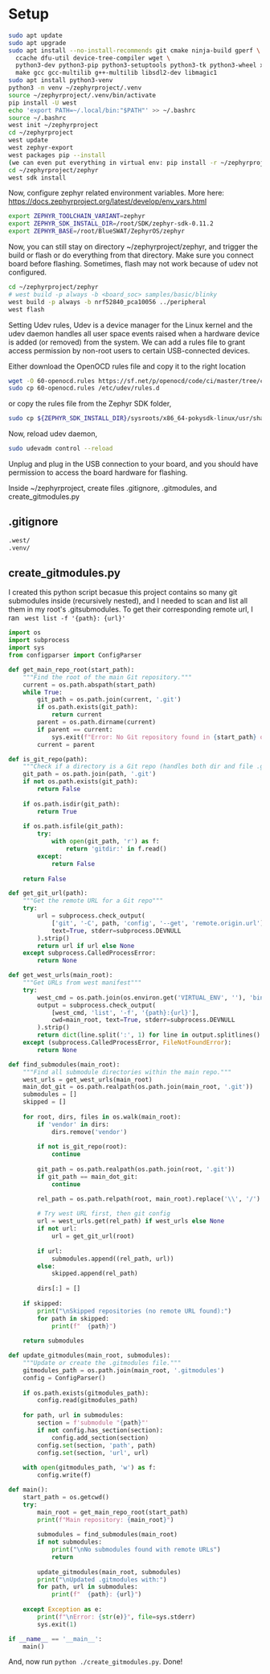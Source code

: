 # Setup
```bash
sudo apt update
sudo apt upgrade
sudo apt install --no-install-recommends git cmake ninja-build gperf \
  ccache dfu-util device-tree-compiler wget \
  python3-dev python3-pip python3-setuptools python3-tk python3-wheel xz-utils file \
  make gcc gcc-multilib g++-multilib libsdl2-dev libmagic1
sudo apt install python3-venv
python3 -m venv ~/zephyrproject/.venv
source ~/zephyrproject/.venv/bin/activate
pip install -U west
echo 'export PATH=~/.local/bin:"$PATH"' >> ~/.bashrc
source ~/.bashrc
west init ~/zephyrproject
cd ~/zephyrproject
west update
west zephyr-export
west packages pip --install
(we can even put everything in virtual env: pip install -r ~/zephyrproject/zephyr/scripts/requirements.txt)
cd ~/zephyrproject/zephyr
west sdk install
```

Now, configure zephyr related environment variables. More here: https://docs.zephyrproject.org/latest/develop/env_vars.html

```bash
export ZEPHYR_TOOLCHAIN_VARIANT=zephyr
export ZEPHYR_SDK_INSTALL_DIR=/root/SDK/zephyr-sdk-0.11.2
export ZEPHYR_BASE=/root/BlueSWAT/ZephyrOS/zephyr
```

Now, you can still stay on directory ~/zephyrproject/zephyr, and trigger the build or flash or do everything from that directory. Make sure you connect board before flashing. Sometimes, flash may not work because of udev not configured. 

```bash
cd ~/zephyrproject/zephyr
# west build -p always -b <board_soc> samples/basic/blinky
west build -p always -b nrf52840_pca10056 ../peripheral
west flash
```

Setting Udev rules, 
Udev is a device manager for the Linux kernel and the udev daemon handles all user space events raised when a hardware device is added (or removed) from the system. We can add a rules file to grant access permission by non-root users to certain USB-connected devices.

Either download the OpenOCD rules file and copy it to the right location
```bash
wget -O 60-openocd.rules https://sf.net/p/openocd/code/ci/master/tree/contrib/60-openocd.rules?format=raw
sudo cp 60-openocd.rules /etc/udev/rules.d
```
or copy the rules file from the Zephyr SDK folder,
```bash
sudo cp ${ZEPHYR_SDK_INSTALL_DIR}/sysroots/x86_64-pokysdk-linux/usr/share/openocd/contrib/60-openocd.rules /etc/udev/rules.d
```
Now, reload udev daemon,
```bash
sudo udevadm control --reload
```
Unplug and plug in the USB connection to your board, and you should have permission to access the board hardware for flashing.


Inside ~/zephyrproject, create files .gitignore, .gitmodules, and create_gitmodules.py

## .gitignore
```bash
.west/
.venv/
```

## create_gitmodules.py
I created this python script becasue this project contains so many git submodules inside (recursively nested), and I needed to scan and list all them in my root's .gitsubmodules. To get their corresponding remote url, I ran ` west list -f '{path}: {url}'`

```python
import os
import subprocess
import sys
from configparser import ConfigParser

def get_main_repo_root(start_path):
    """Find the root of the main Git repository."""
    current = os.path.abspath(start_path)
    while True:
        git_path = os.path.join(current, '.git')
        if os.path.exists(git_path):
            return current
        parent = os.path.dirname(current)
        if parent == current:
            sys.exit(f"Error: No Git repository found in {start_path} or parents")
        current = parent

def is_git_repo(path):
    """Check if a directory is a Git repo (handles both dir and file .git)"""
    git_path = os.path.join(path, '.git')
    if not os.path.exists(git_path):
        return False
    
    if os.path.isdir(git_path):
        return True
    
    if os.path.isfile(git_path):
        try:
            with open(git_path, 'r') as f:
                return 'gitdir:' in f.read()
        except:
            return False
    
    return False

def get_git_url(path):
    """Get the remote URL for a Git repo"""
    try:
        url = subprocess.check_output(
            ['git', '-C', path, 'config', '--get', 'remote.origin.url'],
            text=True, stderr=subprocess.DEVNULL
        ).strip()
        return url if url else None
    except subprocess.CalledProcessError:
        return None

def get_west_urls(main_root):
    """Get URLs from west manifest"""
    try:
        west_cmd = os.path.join(os.environ.get('VIRTUAL_ENV', ''), 'bin', 'west') or 'west'
        output = subprocess.check_output(
            [west_cmd, 'list', '-f', '{path}:{url}'],
            cwd=main_root, text=True, stderr=subprocess.DEVNULL
        ).strip()
        return dict(line.split(':', 1) for line in output.splitlines() if ':' in line)
    except (subprocess.CalledProcessError, FileNotFoundError):
        return None

def find_submodules(main_root):
    """Find all submodule directories within the main repo."""
    west_urls = get_west_urls(main_root)
    main_dot_git = os.path.realpath(os.path.join(main_root, '.git'))
    submodules = []
    skipped = []
    
    for root, dirs, files in os.walk(main_root):
        if 'vendor' in dirs:
            dirs.remove('vendor')
        
        if not is_git_repo(root):
            continue
            
        git_path = os.path.realpath(os.path.join(root, '.git'))
        if git_path == main_dot_git:
            continue

        rel_path = os.path.relpath(root, main_root).replace('\\', '/')
        
        # Try west URL first, then git config
        url = west_urls.get(rel_path) if west_urls else None
        if not url:
            url = get_git_url(root)
        
        if url:
            submodules.append((rel_path, url))
        else:
            skipped.append(rel_path)
            
        dirs[:] = []
    
    if skipped:
        print("\nSkipped repositories (no remote URL found):")
        for path in skipped:
            print(f"  {path}")
    
    return submodules

def update_gitmodules(main_root, submodules):
    """Update or create the .gitmodules file."""
    gitmodules_path = os.path.join(main_root, '.gitmodules')
    config = ConfigParser()
    
    if os.path.exists(gitmodules_path):
        config.read(gitmodules_path)
    
    for path, url in submodules:
        section = f'submodule "{path}"'
        if not config.has_section(section):
            config.add_section(section)
        config.set(section, 'path', path)
        config.set(section, 'url', url)
    
    with open(gitmodules_path, 'w') as f:
        config.write(f)

def main():
    start_path = os.getcwd()
    try:
        main_root = get_main_repo_root(start_path)
        print(f"Main repository: {main_root}")
        
        submodules = find_submodules(main_root)
        if not submodules:
            print("\nNo submodules found with remote URLs")
            return
            
        update_gitmodules(main_root, submodules)
        print("\nUpdated .gitmodules with:")
        for path, url in submodules:
            print(f"  {path}: {url}")
            
    except Exception as e:
        print(f"\nError: {str(e)}", file=sys.stderr)
        sys.exit(1)

if __name__ == '__main__':
    main()
```

And, now run `python ./create_gitmodules.py`. Done!
